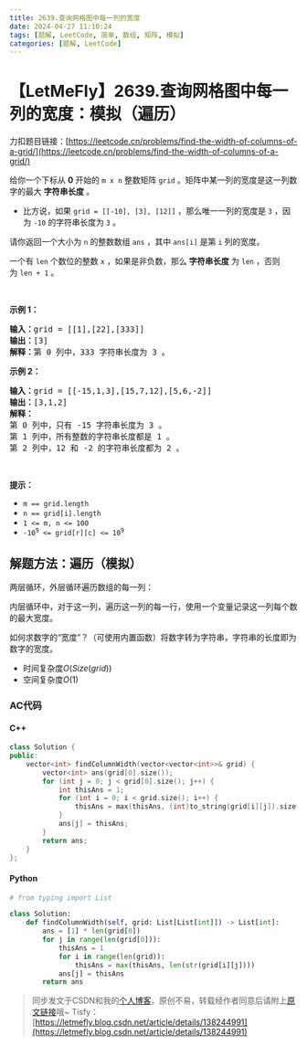 ```yaml
---
title: 2639.查询网格图中每一列的宽度
date: 2024-04-27 11:10:24
tags: [题解, LeetCode, 简单, 数组, 矩阵, 模拟]
categories: [题解, LeetCode]
---
```


# 【LetMeFly】2639.查询网格图中每一列的宽度：模拟（遍历）

力扣题目链接：[https://leetcode.cn/problems/find-the-width-of-columns-of-a-grid/](https://leetcode.cn/problems/find-the-width-of-columns-of-a-grid/)

<p>给你一个下标从 <strong>0</strong>&nbsp;开始的&nbsp;<code>m x n</code>&nbsp;整数矩阵&nbsp;<code>grid</code>&nbsp;。矩阵中某一列的宽度是这一列数字的最大 <strong>字符串长度</strong>&nbsp;。</p>

<ul>
	<li>比方说，如果&nbsp;<code>grid = [[-10], [3], [12]]</code>&nbsp;，那么唯一一列的宽度是&nbsp;<code>3</code>&nbsp;，因为&nbsp;<code>-10</code>&nbsp;的字符串长度为&nbsp;<code>3</code>&nbsp;。</li>
</ul>

<p>请你返回一个大小为 <code>n</code>&nbsp;的整数数组&nbsp;<code>ans</code>&nbsp;，其中&nbsp;<code>ans[i]</code>&nbsp;是第&nbsp;<code>i</code>&nbsp;列的宽度。</p>

<p>一个有 <code>len</code>&nbsp;个数位的整数 <code>x</code>&nbsp;，如果是非负数，那么&nbsp;<strong>字符串</strong><strong>长度</strong>&nbsp;为&nbsp;<code>len</code>&nbsp;，否则为&nbsp;<code>len + 1</code>&nbsp;。</p>

<p>&nbsp;</p>

<p><strong>示例 1：</strong></p>

<pre><b>输入：</b>grid = [[1],[22],[333]]
<b>输出：</b>[3]
<b>解释：</b>第 0 列中，333 字符串长度为 3 。
</pre>

<p><strong>示例 2：</strong></p>

<pre><b>输入：</b>grid = [[-15,1,3],[15,7,12],[5,6,-2]]
<b>输出：</b>[3,1,2]
<b>解释：</b>
第 0 列中，只有 -15 字符串长度为 3 。
第 1 列中，所有整数的字符串长度都是 1 。
第 2 列中，12 和 -2 的字符串长度都为 2 。
</pre>

<p>&nbsp;</p>

<p><strong>提示：</strong></p>

<ul>
	<li><code>m == grid.length</code></li>
	<li><code>n == grid[i].length</code></li>
	<li><code>1 &lt;= m, n &lt;= 100 </code></li>
	<li><code>-10<sup>9</sup> &lt;= grid[r][c] &lt;= 10<sup>9</sup></code></li>
</ul>


    
## 解题方法：遍历（模拟）

两层循环，外层循环遍历数组的每一列：

内层循环中，对于这一列，遍历这一列的每一行，使用一个变量记录这一列每个数的最大宽度。

如何求数字的“宽度”？（可使用内置函数）将数字转为字符串，字符串的长度即为数字的宽度。

+ 时间复杂度$O(Size(grid))$
+ 空间复杂度$O(1)$

### AC代码

#### C++

```cpp
class Solution {
public:
    vector<int> findColumnWidth(vector<vector<int>>& grid) {
        vector<int> ans(grid[0].size());
        for (int j = 0; j < grid[0].size(); j++) {
            int thisAns = 1;
            for (int i = 0; i < grid.size(); i++) {
                thisAns = max(thisAns, (int)to_string(grid[i][j]).size());
            }
            ans[j] = thisAns;
        }
        return ans;
    }
};
```

#### Python

```python
# from typing import List

class Solution:
    def findColumnWidth(self, grid: List[List[int]]) -> List[int]:
        ans = [1] * len(grid[0])
        for j in range(len(grid[0])):
            thisAns = 1
            for i in range(len(grid)):
                thisAns = max(thisAns, len(str(grid[i][j])))
            ans[j] = thisAns
        return ans
```

> 同步发文于CSDN和我的[个人博客](https://blog.letmefly.xyz/)，原创不易，转载经作者同意后请附上[原文链接](https://blog.letmefly.xyz/2024/04/27/LeetCode%202639.%E6%9F%A5%E8%AF%A2%E7%BD%91%E6%A0%BC%E5%9B%BE%E4%B8%AD%E6%AF%8F%E4%B8%80%E5%88%97%E7%9A%84%E5%AE%BD%E5%BA%A6/)哦~
> Tisfy：[https://letmefly.blog.csdn.net/article/details/138244991](https://letmefly.blog.csdn.net/article/details/138244991)
